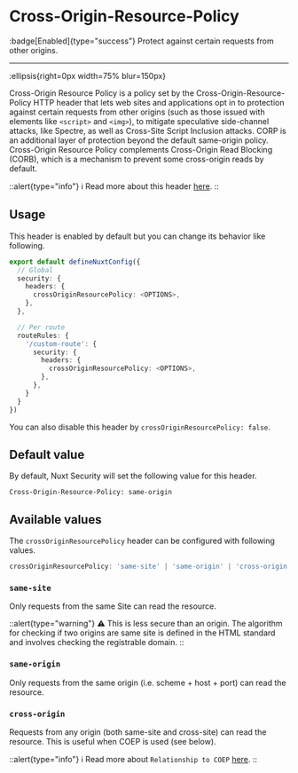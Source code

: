 # Cross-Origin-Resource-Policy

:badge[Enabled]{type="success"} Protect against certain requests from other origins.

---

:ellipsis{right=0px width=75% blur=150px}

Cross-Origin Resource Policy is a policy set by the Cross-Origin-Resource-Policy HTTP header that lets web sites and applications opt in to protection against certain requests from other origins (such as those issued with elements like `<script>` and `<img>`), to mitigate speculative side-channel attacks, like Spectre, as well as Cross-Site Script Inclusion attacks. CORP is an additional layer of protection beyond the default same-origin policy. Cross-Origin Resource Policy complements Cross-Origin Read Blocking (CORB), which is a mechanism to prevent some cross-origin reads by default.

::alert{type="info"}
ℹ Read more about this header [here](https://developer.mozilla.org/en-US/docs/Web/HTTP/Cross-Origin_Resource_Policy_(CORP)).
::

## Usage

This header is enabled by default but you can change its behavior like following.

```ts
export default defineNuxtConfig({
  // Global
  security: {
    headers: {
      crossOriginResourcePolicy: <OPTIONS>,
    },
  },

  // Per route
  routeRules: {
    '/custom-route': {
      security: {
        headers: {
          crossOriginResourcePolicy: <OPTIONS>,
        },
      },
    }
  }
})
```

You can also disable this header by `crossOriginResourcePolicy: false`.

## Default value

By default, Nuxt Security will set the following value for this header.

```http
Cross-Origin-Resource-Policy: same-origin
```

## Available values

The `crossOriginResourcePolicy` header can be configured with following values.

```ts
crossOriginResourcePolicy: 'same-site' | 'same-origin' | 'cross-origin' | false;
```

### `same-site`

Only requests from the same Site can read the resource.

::alert{type="warning"}
⚠️ This is less secure than an origin. The algorithm for checking if two origins are same site is defined in the HTML standard and involves checking the registrable domain.
::

### `same-origin`

Only requests from the same origin (i.e. scheme + host + port) can read the resource.

### `cross-origin`

Requests from any origin (both same-site and cross-site) can read the resource. This is useful when COEP is used (see below).

::alert{type="info"}
ℹ Read more about `Relationship to COEP` [here](https://developer.mozilla.org/en-US/docs/Web/HTTP/Cross-Origin_Resource_Policy#relationship_to_cross-origin_embedder_policy_coep).
::
